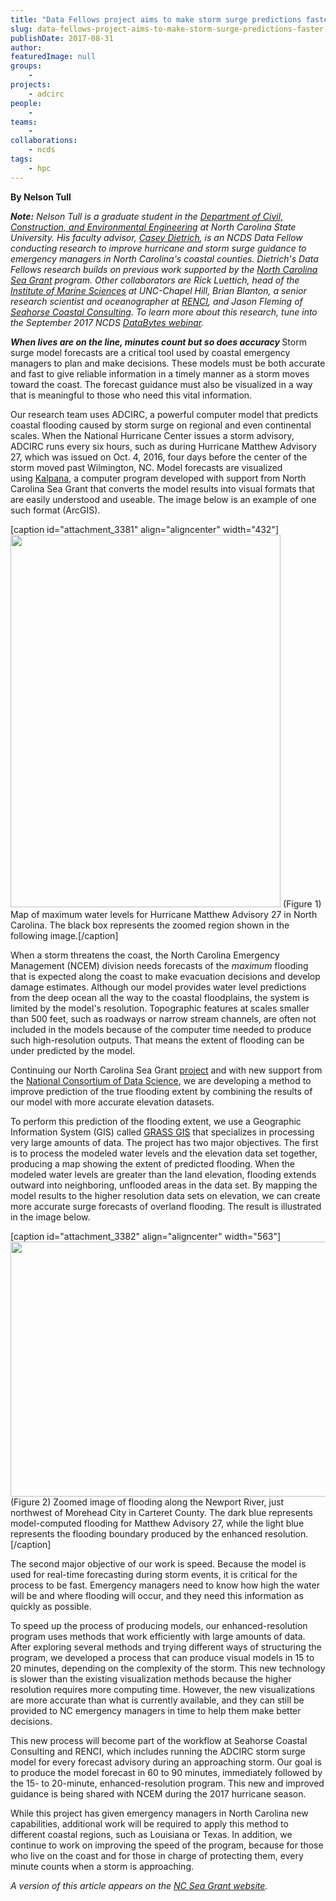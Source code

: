 ```yaml
---
title: "Data Fellows project aims to make storm surge predictions faster and more accurate"
slug: data-fellows-project-aims-to-make-storm-surge-predictions-faster-and-more-accurate
publishDate: 2017-08-31
author: 
featuredImage: null
groups:
    - 
projects:
    - adcirc
people:
    - 
teams: 
    - 
collaborations:
    - ncds
tags:
    - hpc
---
```

<strong>By Nelson Tull</strong>

<strong><em>Note:</em></strong><em> Nelson Tull is a graduate student in the </em><a href="https://www.ccee.ncsu.edu/" target="_blank" rel="noopener"><em>Department of Civil, Construction, and Environmental Engineering</em></a><em> at North Carolina State University. His faculty advisor, </em><a href="https://ccht.ccee.ncsu.edu/" target="_blank" rel="noopener"><em>Casey Dietrich</em></a><em>, is an NCDS Data Fellow conducting research to improve hurricane and storm surge guidance to emergency managers in North Carolina's coastal counties. Dietrich's Data Fellows research builds on previous work supported by the </em><a href="https://ncseagrant.ncsu.edu/" target="_blank" rel="noopener"><em>North Carolina Sea Grant</em></a><em> program. Other collaborators are Rick Luettich, head of the </em><a href="http://ims.unc.edu/" target="_blank" rel="noopener"><em>Institute of Marine Sciences</em></a><em> at UNC-Chapel Hill, Brian Blanton, a senior research scientist and oceanographer at </em><a href="https://www.renci.org/" target="_blank" rel="noopener"><em>RENCI</em></a><em>, and Jason Fleming of </em><a href="https://www.seahorsecoastal.com/"><em>Seahorse Coastal Consulting</em></a><em>. To learn more about this research, tune into the September 2017 NCDS </em><a href="http://datascienceconsortium.org/databytes-webinars/" target="_blank" rel="noopener"><em>DataBytes webinar</em></a><em>.</em>

<strong><em>When lives are on the line, minutes count but so does accuracy
</em></strong>Storm surge model forecasts are a critical tool used by coastal emergency managers to plan and make decisions. These models must be both accurate and fast to give reliable information in a timely manner as a storm moves toward the coast. The forecast guidance must also be visualized in a way that is meaningful to those who need this vital information.

Our research team uses ADCIRC, a powerful computer model that predicts coastal flooding caused by storm surge on regional and even continental scales. When the National Hurricane Center issues a storm advisory, ADCIRC runs every six hours, such as during Hurricane Matthew Advisory 27, which was issued on Oct. 4, 2016, four days before the center of the storm moved past Wilmington, NC. Model forecasts are visualized using <a href="https://ccht.ccee.ncsu.edu/kalpana/" target="_blank" rel="noopener">Kalpana</a>, a computer program developed with support from North Carolina Sea Grant that converts the model results into visual formats that are easily understood and useable. The image below is an example of one such format (ArcGIS).

[caption id="attachment_3381" align="aligncenter" width="432"]<a href="http://datascienceconsortium.org/wp-content/uploads/2017/08/BlogPost_Image1.png"><img class="wp-image-3381 size-full" src="http://datascienceconsortium.org/wp-content/uploads/2017/08/BlogPost_Image1.png" alt="" width="432" height="596" /></a> (Figure 1) Map of maximum water levels for Hurricane Matthew Advisory 27 in North Carolina. The black box represents the zoomed region shown in the following image.[/caption]

When a storm threatens the coast, the North Carolina Emergency Management (NCEM) division needs forecasts of the <em>maximum</em> flooding that is expected along the coast to make evacuation decisions and develop damage estimates. Although our model provides water level predictions from the deep ocean all the way to the coastal floodplains, the system is limited by the model's resolution. Topographic features at scales smaller than 500 feet, such as roadways or narrow stream channels, are often not included in the models because of the computer time needed to produce such high-resolution outputs. That means the extent of flooding can be under predicted by the model.

Continuing our North Carolina Sea Grant <a href="https://ncseagrant.ncsu.edu/currents/2014/10/picture-this-developing-storm-surge-visualization/" target="_blank" rel="noopener">project</a> and with new support from the <a href="http://data2discovery.org/" target="_blank" rel="noopener">National Consortium of Data Science</a>, we are developing a method to improve prediction of the true flooding extent by combining the results of our model with more accurate elevation datasets.

To perform this prediction of the flooding extent, we use a Geographic Information System (GIS) called <a href="https://grass.osgeo.org/" target="_blank" rel="noopener">GRASS GIS</a> that specializes in processing very large amounts of data. The project has two major objectives. The first is to process the modeled water levels and the elevation data set together, producing a map showing the extent of predicted flooding. When the modeled water levels are greater than the land elevation, flooding extends outward into neighboring, unflooded areas in the data set. By mapping the model results to the higher resolution data sets on elevation, we can create more accurate surge forecasts of overland flooding. The result is illustrated in the image below.

[caption id="attachment_3382" align="aligncenter" width="563"]<a href="http://datascienceconsortium.org/wp-content/uploads/2017/08/BlogPost_Image2.png"><img class=" wp-image-3382" src="http://datascienceconsortium.org/wp-content/uploads/2017/08/BlogPost_Image2.png" alt="" width="563" height="408" /></a> (Figure 2) Zoomed image of flooding along the Newport River, just northwest of Morehead City in Carteret County. The dark blue represents model-computed flooding for Matthew Advisory 27, while the light blue represents the flooding boundary produced by the enhanced resolution.[/caption]

The second major objective of our work is speed. Because the model is used for real-time forecasting during storm events, it is critical for the process to be fast. Emergency managers need to know how high the water will be and where flooding will occur, and they need this information as quickly as possible.

To speed up the process of producing models, our enhanced-resolution program uses methods that work efficiently with large amounts of data. After exploring several methods and trying different ways of structuring the program, we developed a process that can produce visual models in 15 to 20 minutes, depending on the complexity of the storm. This new technology is slower than the existing visualization methods because the higher resolution requires more computing time. However, the new visualizations are more accurate than what is currently available, and they can still be provided to NC emergency managers in time to help them make better decisions.

This new process will become part of the workflow at Seahorse Coastal Consulting and RENCI, which includes running the ADCIRC storm surge model for every forecast advisory during an approaching storm. Our goal is to produce the model forecast in 60 to 90 minutes, immediately followed by the 15- to 20-minute, enhanced-resolution program. This new and improved guidance is being shared with NCEM during the 2017 hurricane season.

While this project has given emergency managers in North Carolina new capabilities, additional work will be required to apply this method to different coastal regions, such as Louisiana or Texas. In addition, we continue to work on improving the speed of the program, because for those who live on the coast and for those in charge of protecting them, every minute counts when a storm is approaching.

<em>A version of this article appears on the </em><a href="https://ncseagrant.ncsu.edu/currents/2017/08/fast-accurate-forecasts-of-coastal-flooding/" target="_blank" rel="noopener"><em>NC Sea Grant website</em></a><em>. </em>
